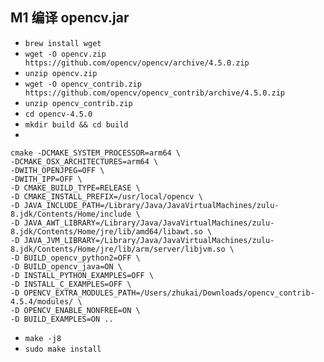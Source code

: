 
## M1 编译 opencv.jar

- `brew install wget`
- `wget -O opencv.zip https://github.com/opencv/opencv/archive/4.5.0.zip`
- `unzip opencv.zip`
- `wget -O opencv_contrib.zip https://github.com/opencv/opencv_contrib/archive/4.5.0.zip`
- `unzip opencv_contrib.zip`
- `cd opencv-4.5.0`
- `mkdir build && cd build`
- 
```shell
cmake -DCMAKE_SYSTEM_PROCESSOR=arm64 \
-DCMAKE_OSX_ARCHITECTURES=arm64 \
-DWITH_OPENJPEG=OFF \
-DWITH_IPP=OFF \
-D CMAKE_BUILD_TYPE=RELEASE \
-D CMAKE_INSTALL_PREFIX=/usr/local/opencv \
-D JAVA_INCLUDE_PATH=/Library/Java/JavaVirtualMachines/zulu-8.jdk/Contents/Home/include \
-D JAVA_AWT_LIBRARY=/Library/Java/JavaVirtualMachines/zulu-8.jdk/Contents/Home/jre/lib/amd64/libawt.so \
-D JAVA_JVM_LIBRARY=/Library/Java/JavaVirtualMachines/zulu-8.jdk/Contents/Home/jre/lib/arm/server/libjvm.so \
-D BUILD_opencv_python2=OFF \
-D BUILD_opencv_java=ON \
-D INSTALL_PYTHON_EXAMPLES=OFF \
-D INSTALL_C_EXAMPLES=OFF \
-D OPENCV_EXTRA_MODULES_PATH=/Users/zhukai/Downloads/opencv_contrib-4.5.4/modules/ \
-D OPENCV_ENABLE_NONFREE=ON \
-D BUILD_EXAMPLES=ON ..
```

- `make -j8`
- `sudo make install`
